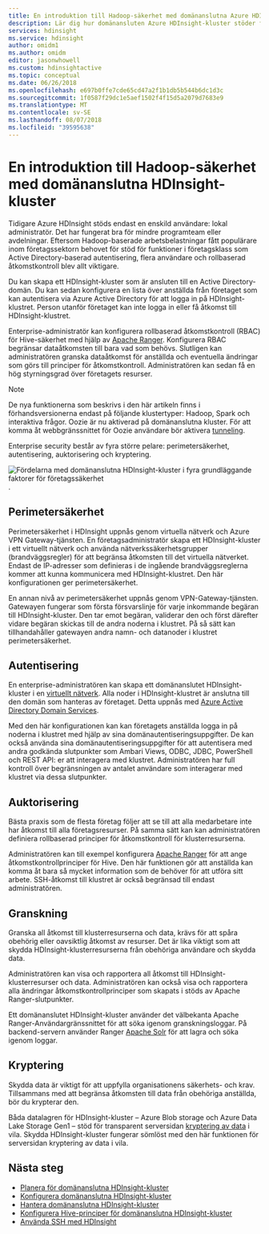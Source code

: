 ```yaml
---
title: En introduktion till Hadoop-säkerhet med domänanslutna Azure HDInsight-kluster
description: Lär dig hur domänansluten Azure HDInsight-kluster stöder fyra grundläggande faktorer för företagssäkerhet.
services: hdinsight
ms.service: hdinsight
author: omidm1
ms.author: omidm
editor: jasonwhowell
ms.custom: hdinsightactive
ms.topic: conceptual
ms.date: 06/26/2018
ms.openlocfilehash: e697b0ffe7cde65cd47a2f1b1db5b544b6dc1d3c
ms.sourcegitcommit: 1f0587f29dc1e5aef1502f4f15d5a2079d7683e9
ms.translationtype: MT
ms.contentlocale: sv-SE
ms.lasthandoff: 08/07/2018
ms.locfileid: "39595638"
---
```

# <a name="an-introduction-to-hadoop-security-with-domain-joined-hdinsight-clusters"></a>En introduktion till Hadoop-säkerhet med domänanslutna HDInsight-kluster

Tidigare Azure HDInsight stöds endast en enskild användare: lokal administratör. Det har fungerat bra för mindre programteam eller avdelningar. Eftersom Hadoop-baserade arbetsbelastningar fått populärare inom företagssektorn behovet för stöd för funktioner i företagsklass som Active Directory-baserad autentisering, flera användare och rollbaserad åtkomstkontroll blev allt viktigare. 

Du kan skapa ett HDInsight-kluster som är ansluten till en Active Directory-domän. Du kan sedan konfigurera en lista över anställda från företaget som kan autentisera via Azure Active Directory för att logga in på HDInsight-klustret. Person utanför företaget kan inte logga in eller få åtkomst till HDInsight-klustret. 

Enterprise-administratör kan konfigurera rollbaserad åtkomstkontroll (RBAC) för Hive-säkerhet med hjälp av [Apache Ranger](http://hortonworks.com/apache/ranger/). Konfigurera RBAC begränsar dataåtkomsten till bara vad som behövs. Slutligen kan administratören granska dataåtkomst för anställda och eventuella ändringar som görs till principer för åtkomstkontroll. Administratören kan sedan få en hög styrningsgrad över företagets resurser.

> [!NOTE]
> De nya funktionerna som beskrivs i den här artikeln finns i förhandsversionerna endast på följande klustertyper: Hadoop, Spark och interaktiva frågor. Oozie är nu aktiverad på domänanslutna kluster. För att komma åt webbgränssnittet för Oozie användare bör aktivera [tunneling](../hdinsight-linux-ambari-ssh-tunnel.md).

Enterprise security består av fyra större pelare: perimetersäkerhet, autentisering, auktorisering och kryptering.

![Fördelarna med domänanslutna HDInsight-kluster i fyra grundläggande faktorer för företagssäkerhet](./media/apache-domain-joined-introduction/hdinsight-domain-joined-four-pillars.png).

## <a name="perimeter-security"></a>Perimetersäkerhet
Perimetersäkerhet i HDInsight uppnås genom virtuella nätverk och Azure VPN Gateway-tjänsten. En företagsadministratör skapa ett HDInsight-kluster i ett virtuellt nätverk och använda nätverkssäkerhetsgrupper (brandväggsregler) för att begränsa åtkomsten till det virtuella nätverket. Endast de IP-adresser som definieras i de ingående brandväggsreglerna kommer att kunna kommunicera med HDInsight-klustret. Den här konfigurationen ger perimetersäkerhet.

En annan nivå av perimetersäkerhet uppnås genom VPN-Gateway-tjänsten. Gatewayen fungerar som första försvarslinje för varje inkommande begäran till HDInsight-kluster. Den tar emot begäran, validerar den och först därefter vidare begäran skickas till de andra noderna i klustret. På så sätt kan tillhandahåller gatewayen andra namn- och datanoder i klustret perimetersäkerhet.

## <a name="authentication"></a>Autentisering
En enterprise-administratören kan skapa ett domänanslutet HDInsight-kluster i en [virtuellt nätverk](https://azure.microsoft.com/services/virtual-network/). Alla noder i HDInsight-klustret är anslutna till den domän som hanteras av företaget. Detta uppnås med [Azure Active Directory Domain Services](../../active-directory-domain-services/active-directory-ds-overview.md). 

Med den här konfigurationen kan kan företagets anställda logga in på noderna i klustret med hjälp av sina domänautentiseringsuppgifter. De kan också använda sina domänautentiseringsuppgifter för att autentisera med andra godkända slutpunkter som Ambari Views, ODBC, JDBC, PowerShell och REST API: er att interagera med klustret. Administratören har full kontroll över begränsningen av antalet användare som interagerar med klustret via dessa slutpunkter.

## <a name="authorization"></a>Auktorisering
Bästa praxis som de flesta företag följer att se till att alla medarbetare inte har åtkomst till alla företagsresurser. På samma sätt kan kan administratören definiera rollbaserad principer för åtkomstkontroll för klusterresurserna. 

Administratören kan till exempel konfigurera [Apache Ranger](http://hortonworks.com/apache/ranger/) för att ange åtkomstkontrollprinciper för Hive. Den här funktionen gör att anställda kan komma åt bara så mycket information som de behöver för att utföra sitt arbete. SSH-åtkomst till klustret är också begränsad till endast administratören.

## <a name="auditing"></a>Granskning
Granska all åtkomst till klusterresurserna och data, krävs för att spåra obehörig eller oavsiktlig åtkomst av resurser. Det är lika viktigt som att skydda HDInsight-klusterresurserna från obehöriga användare och skydda data. 

Administratören kan visa och rapportera all åtkomst till HDInsight-klusterresurser och data. Administratören kan också visa och rapportera alla ändringar åtkomstkontrollprinciper som skapats i stöds av Apache Ranger-slutpunkter. 

Ett domänanslutet HDInsight-kluster använder det välbekanta Apache Ranger-Användargränssnittet för att söka igenom granskningsloggar. På backend-servern använder Ranger [Apache Solr](http://hortonworks.com/apache/solr/) för att lagra och söka igenom loggar.

## <a name="encryption"></a>Kryptering
Skydda data är viktigt för att uppfylla organisationens säkerhets- och krav. Tillsammans med att begränsa åtkomsten till data från obehöriga anställda, bör du krypterar den. 

Båda datalagren för HDInsight-kluster – Azure Blob storage och Azure Data Lake Storage Gen1 – stöd för transparent serversidan [kryptering av data](../../storage/common/storage-service-encryption.md) i vila. Skydda HDInsight-kluster fungerar sömlöst med den här funktionen för serversidan kryptering av data i vila.

## <a name="next-steps"></a>Nästa steg
* [Planera för domänanslutna HDInsight-kluster](apache-domain-joined-architecture.md)
* [Konfigurera domänanslutna HDInsight-kluster](apache-domain-joined-configure.md)
* [Hantera domänanslutna HDInsight-kluster](apache-domain-joined-manage.md)
* [Konfigurera Hive-principer för domänanslutna HDInsight-kluster](apache-domain-joined-run-hive.md)
* [Använda SSH med HDInsight](../hdinsight-hadoop-linux-use-ssh-unix.md#domainjoined)

